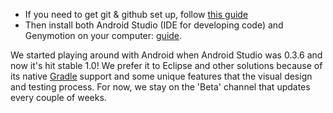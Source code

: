 * If you need to get git & github set up, follow [this guide](https://github.com/nstevens/androidguide/wiki/Setting-up-git)
* Then install both Android Studio (IDE for developing code) and Genymotion on your computer: [guide](https://github.com/nstevens/androidguide/wiki/Setting-up-Android-Studio-&-Genymotion).

We started playing around with Android when Android Studio was 0.3.6 and now it's hit stable 1.0!  We prefer it to Eclipse and other solutions because of its native [Gradle](http://developer.android.com/sdk/installing/studio-build.html) support and some unique features that the visual design and testing process.  For now, we stay on the 'Beta' channel that updates every couple of weeks. 